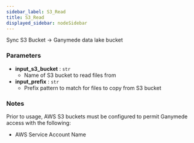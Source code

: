 ```yaml
---
sidebar_label: S3_Read
title: S3_Read
displayed_sidebar: nodeSidebar
---
```


Sync S3 Bucket -> Ganymede data lake bucket

### Parameters
- **input_s3_bucket** : `str`
  - Name of S3 bucket to read files from
- **input_prefix** : `str`
  - Prefix pattern to match for files to copy from S3 bucket

### Notes
Prior to usage, AWS S3 buckets must be configured to permit Ganymede access with the following:
- AWS Service Account Name